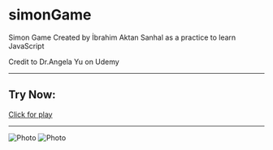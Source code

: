 # simonGame
Simon Game Created by İbrahim Aktan Sanhal as a practice to learn JavaScript

Credit to Dr.Angela Yu on Udemy

***
## Try Now:
[Click for play](https://aktansn.github.io/simonGame/)
***

![Photo](https://user-images.githubusercontent.com/58556840/155860728-d6233bbb-2bc3-447c-923f-495fc57ad70d.png)
![Photo](https://user-images.githubusercontent.com/58556840/155860734-53c24ae4-7b31-40dc-9c97-0e429f10ec2c.png)

